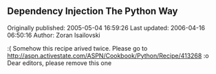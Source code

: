 ## Dependency Injection The Python Way

Originally published: 2005-05-04 16:59:26
Last updated: 2006-04-16 06:50:16
Author: Zoran Isailovski

:( Somehow this recipe arived twice. Please go to http://aspn.activestate.com/ASPN/Cookbook/Python/Recipe/413268 :o Dear editors, please remove this one